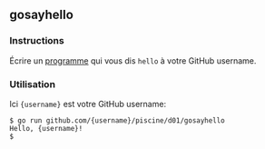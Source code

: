 ## gosayhello

### Instructions

Écrire un [programme](TODO-LINK) qui vous dis `hello` à votre GitHub username.

### Utilisation

Ici `{username}` est votre GitHub username:

```console
$ go run github.com/{username}/piscine/d01/gosayhello
Hello, {username}!
$
```
